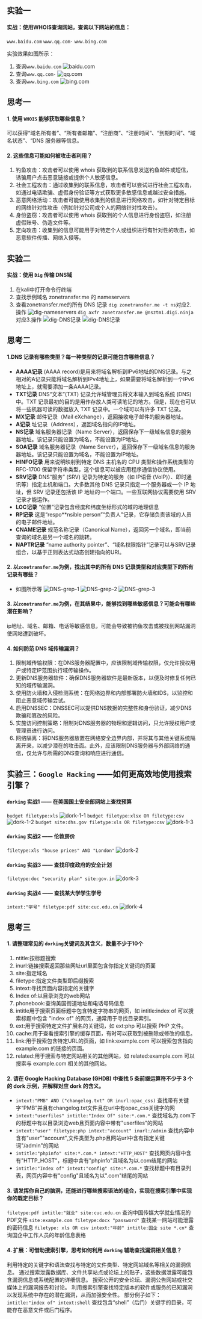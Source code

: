 ## 实验一
#### 实战：使用WHOIS查询网站，查询以下网站的信息：
`www.baidu.com`
`www.qq.com·`
`www.bing.com`

实验效果如图所示：
1. 查询`www.baidu.com`
    ![baidu.com](./img/whois-baidu.com.png)
2. 查询`www.qq.com·`
    ![qq.com](./img/wohis-qq.com.png)
3. 查询`www.bing.com`
    ![bing.com](./img/whois-bing.com.png)
 ## 思考一
#### 1. 使用 `WHOIS` 能够获取哪些信息？
  可以获得“域名所有者”、“所有者邮箱”、“注册商”、“注册时间”、“到期时间”、“域名状态”、“DNS 服务器等信息。
#### 2. 这些信息可能如何被攻击者利用？
  1. 钓鱼攻击：攻击者可以使用 whois 获取到的联系信息发送钓鱼邮件或短信，诱骗用户点击恶意链接或提供个人敏感信息。
  2. 社会工程攻击：通过收集到的联系信息，攻击者可以尝试进行社会工程攻击，如通过电话欺骗、虚假身份验证等方式获取更多敏感信息或越过安全措施。
  3. 恶意网络活动：攻击者可能使用收集到的信息进行网络攻击，如针对特定目标的网络针对性攻击（例如针对公司或个人的网络针对性攻击）。
  4. 身份盗窃：攻击者可以使用 whois 获取到的个人信息进行身份盗窃，如注册虚假账号、伪造文件等。
  5. 定向攻击：收集到的信息可能用于对特定个人或组织进行有针对性的攻击，如恶意软件传播、网络入侵等。
## 实验二
#### 实战：使用 `Dig` 传输 DNS域
  1. 在kali中打开命令⾏终端
  2. 查找示例域名 zonetransfer.me 的 nameservers 
  3. 查看zonetransfer.me的所有 DNS 记录
`dig zonetransfer.me -t ns`对应2.操作
 ![dig-nameservers](./img/dig-nameservers.png)
`dig axfr zonetransfer.me @nsztm1.digi.ninja`对应3.操作
 ![dig-DNS记录](./img/dig-DNS记录-1.png)
 ![dig-DNS记录](./img/dig-DNS记录-2.png)
## 思考二
#### 1.DNS 记录有哪些类型？每一种类型的记录可能包含哪些信息？
* **AAAA记录**
  (AAAA record)是用来将域名解析到IPv6地址的DNS记录。与之相对的A记录只能将域名解析到IPv4地址上，如果需要将域名解析到一个IPv6地址上，就需要添加一条AAAA记录。
* **TXT记录**
 DNS“文本”(TXT) 记录允许域管理员将文本输入到域名系统 (DNS) 中。TXT 记录最初的目的是用作存放人类可读笔记的地方。但是，现在也可以将一些机器可读的数据放入 TXT 记录中。一个域可以有许多 TXT 记录。
* **MX记录**
  邮件记录（Mail eXchange），返回接收电子邮件的服务器地址。
* **A记录**
  址记录（Address），返回域名指向的IP地址。
* **NS记录**
  域名服务器记录（Name Server），返回保存下一级域名信息的服务器地址。该记录只能设置为域名，不能设置为IP地址。
* **SOA记录**
  域名服务器记录（Name Server），返回保存下一级域名信息的服务器地址。该记录只能设置为域名，不能设置为IP地址。
* **HINFO记录**
  用来说明映射到特定 DNS 主机名的 CPU 类型和操作系统类型的 RFC-1700 保留字符串类型，这个信息可以被应用程序通信协议使用。
* **SRV记录**
  DNS“服务” (SRV) 记录为特定的服务（如 IP语音 (VoIP)）、即时通讯等）指定主机和端口。大多数其他 DNS 记录只指定一个服务器或一个 IP 地址，但 SRV 记录还包括该 IP 地址的一个端口。一些互联网协议需要使用 SRV 记录才能运作。
* **LOC记录**
  “位置”记录包含经度和纬度坐标形式的域的地理信息
* **RP记录**
  这是“respo**nsible person”“负责人”记录，它存储负责该域的人员的电子邮件地址。
* **CNAME记录**
  规范名称记录（Canonical Name），返回另一个域名，即当前查询的域名是另一个域名的跳转。
* **NAPTR记录**
  “name authority pointer”、“域名权限指针”记录可以与SRV记录组合，以基于正则表达式动态创建指向的URI。
#### 2.  以`zonetransfer.me`为例，找出其中的所有 DNS 记录类型和对应类型下的所有记录有哪些？
* 如图所示等
![DNS-grep-1](./img/DNS-grep-1.png)
![DNS-grep-2](./img/DNS-grep-2.png)
![DNS-grep-3](./img/DNS-grep-3.png)
#### 3. 以`zonetransfer.me`为例，在其结果中，能够找到哪些敏感信息？可能会有哪些潜在影响？
ip地址、域名、邮箱、电话等敏感信息，可能会导致被钓鱼攻击或被找到网站漏洞使网站遭到破坏。
#### 4. 如何防范 DNS 域传输漏洞？
  1. 限制域传输权限：在DNS服务器配置中，应该限制域传输权限，仅允许授权用户或特定IP范围执行域传输操作。
  2. 更新DNS服务器软件：确保DNS服务器软件是最新版本，以便及时修复任何已知的域传输漏洞。
  3. 使用防火墙和入侵检测系统：在网络边界和内部部署防火墙和IDS，以监控和阻止恶意域传输尝试。
  4. 启用DNSSEC：DNSSEC可以提供DNS数据的完整性和身份验证，减少DNS欺骗和篡改的风险。
  5. 实施访问控制策略：限制对DNS服务器的物理和逻辑访问，只允许授权用户或管理员进行访问。
  6. 网络隔离：将DNS服务器放置在网络安全边界内部，并将其与其他关键系统隔离开来，以减少潜在的攻击面。此外，应该限制DNS服务器与外部网络的通信，仅允许与所需的DNS查询和响应进行通信。
## 实验三：`Google Hacking` ——如何更高效地使用搜索引擎？
  #### `dorking` 实战1 —— 在美国国土安全部网站上查找预算
  `budget filetype:xls`
  ![dork-1-1](./img/dork1-1.png)
  `budget filetype:xlsx OR filetype:csv`
  ![dork-1-2](./img/dork1-2.png)
  `budget site:dhs.gov filetype:xls OR filetype:csv`
  ![dork-1-3](./img/dork-1-3.png)

  #### `dorking` 实战2 —— 伦敦房价
  `filetype:xls "house prices" AND "London"`
  ![dork-2](./img/dork-2.png)
  #### `dorking` 实战3 —— 查找印度政府的安全计划
  `filetype:doc "security plan" site:gov.in`
  ![dork-3](./img/dork-3.png)
  #### `dorking` 实战4 —— 查找某大学学生学号
  `intext:"学号" filetype:pdf site:cuc.edu.cn`
  ![dork-4](./img/dork-4.png)
## 思考三
#### 1. 请整理常见的 `dorking`关键词及其含义，数量不少于10个
  1. ntitle:按标题搜索
  2. inurl:链接搜索返回那些网址url里面包含你指定关键词的页面
  3. site:指定域名
  4. filetype:指定文件类型即后缀搜索
  5. intext:寻找页面内容指定的关键字
  6. Index of:以目录浏览的web网站
  7. phonebook:查询美国街道地址和电话号码信息
  8. intitle用于搜索页面标题中包含特定字符串的网页，如 intitle:index of 可以搜索标题中包含 "index of" 的网页，通常用于寻找目录索引。
  9. ext:用于搜索特定文件扩展名的关键词，如 ext:php 可以搜索 PHP 文件。
  10. cache:用于查看搜索引擎的缓存页面，有时可以获取到被删除或修改的信息。
  11. link:用于搜索包含特定URL的页面，如 link:example.com 可以搜索包含指向 example.com 的链接的页面。
  12. related:用于搜索与特定网站相关的其他网站，如 related:example.com 可以搜索与 example.com 相关的其他网站。
#### 2. 请在 Google Hacking Database (GHDB) 中查找 5 条前缀运算符不少于 3 个的 dork 示例，并解释对应 dork 的含义。
* `intext:"PMB" AND ("changelog.txt" OR inurl:opac_css)`
查找带有关键字“PMB”并且有changelog.txt文件且在url中有opac_css关键字的网
* `intext:"userfiles" intitle:"Index Of" site:*.com.*`
查找域名为.com下的标题中有以目录浏览web且页面内容中带有"userfiles"的网站
* `intext:"user" filetype:php intext:"account" inurl:/admin`
查找内容中含有"user""account",文件类型为.php且网站url中含有指定关键词"/admin"的网站
* `intitle:"phpinfo" site:*.com.* intext:"HTTP_HOST"`
查找网页内容中含有"HTTP_HOST"，标题中含有"phpinfo"且域名为以.com结尾的网站
* `intitle:"Index of" intext:"config" site:*.com.*`
查找标题中有目录列表，网页内容中有"config"且域名为以".com"结尾的网站
#### 3. 请发挥你自己的脑洞，还能进行哪些搜索语法的组合，实现在搜索引擎中实现你的既定目标？
`filetype:pdf intitle:"就业" site:cuc.edu.cn`
查询中国传媒大学就业情况的PDF文件
`site:example.com filetype:docx "password"`
查找某一网站可能泄露的密码信息
`filetype: xls OR csv intext:"年龄" intitle:国企 site *.cn*`
查询国企中工作人员的年龄信息表格
#### 4. 扩展：可借助搜索引擎，思考如何利用 `dorking` 辅助查找漏洞相关信息？
利用特定的关键字和语法查找与特定的文件类型、特定网站域名等相关的漏洞信息。
通过搜索泄露数据库、文件共享站点或论坛上的贴子，这些数据泄露可能包含漏洞信息或系统配置的详细信息。
搜索公开的安全论坛、漏洞公告网站或社交媒体上的漏洞报告和讨论。
利用搜索引擎查找特定版本的软件或服务的已知漏洞以发现系统中存在的潜在漏洞，从而加强安全性。
部分例子如下：
`intitle:"index of" intext:shell`
查找包含“shell”（后门）关键字的目录，可能存在恶意文件或后门程序。

